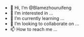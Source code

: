 - 👋 Hi, I’m @Blamezhouruifeng
- 👀 I’m interested in ...
- 🌱 I’m currently learning ...
- 💞️ I’m looking to collaborate on ...
- 📫 How to reach me ...

<!---
Blamezhouruifeng/Blamezhouruifeng is a ✨ special ✨ repository because its `README.md` (this file) appears on your GitHub profile.
You can click the Preview link to take a look at your changes.
--->
